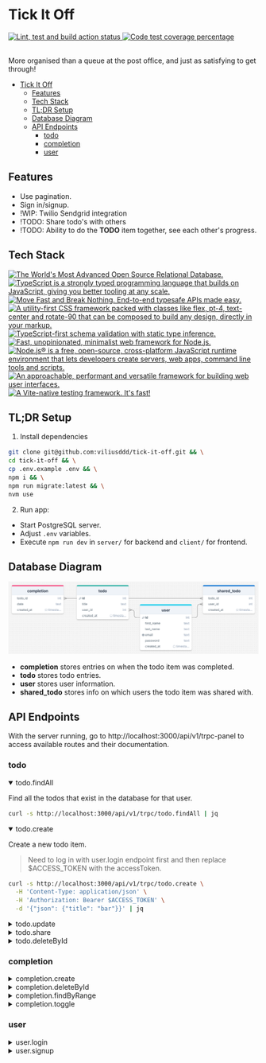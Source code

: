 # Tick It Off

<div align="left">
  <a href="https://github.com/viliusddd/tick-it-off/actions/workflows/deploy.yaml">
    <img
      title="Lint, test and build action status"
      src="https://github.com/viliusddd/tick-it-off/actions/workflows/deploy.yaml/badge.svg"
    >
  </a>
  <a href="https://codecov.io/gh/viliusddd/tick-it-off" >
    <img
      title="Code test coverage percentage"
      src="https://codecov.io/gh/viliusddd/tick-it-off/graph/badge.svg?token=6Flp5F3ty0"
    >
  </a>
</div><br>

More organised than a queue at the post office, and just as satisfying to get through!

- [Tick It Off](#tick-it-off)
  - [Features](#features)
  - [Tech Stack](#tech-stack)
  - [TL;DR Setup](#tldr-setup)
  - [Database Diagram](#database-diagram)
  - [API Endpoints](#api-endpoints)
    - [todo](#todo)
    - [completion](#completion)
    - [user](#user)

## Features

- Use pagination.
- Sign in/signup.
- !WIP: Twilio Sendgrid integration
- !TODO: Share todo's with others
- !TODO: Ability to do the **TODO** item together, see each other's progress.

## Tech Stack

<a href="https://postgresql.org">
  <img
    title="The World's Most Advanced Open Source Relational Database."
    src="https://shields.io/badge/PostgreSQL-4169e1.svg?logo=postgresql&logoColor=white"
  >
</a>
<a href="https://typescriptlang.org">
  <img
    title="TypeScript is a strongly typed programming language that builds on JavaScript, giving you better tooling at any scale."
    src="https://shields.io/badge/TypeScript-007ACC.svg?logo=typescript&logoColor=white"
    >
</a>
<a href="https://trpc.io">
  <img
    title="Move Fast and Break Nothing. End-to-end typesafe APIs made easy."
    src="https://shields.io/badge/tRPC-2596BE.svg?logo=trpc&logoColor=white"
  >
</a>
<a href="https://tailwindcss.com">
  <img
    title="A utility-first CSS framework packed with classes like flex, pt-4, text-center and rotate-90 that can be composed to build any design, directly in your markup."
    src="https://img.shields.io/badge/tailwindcss-0F172A?&logo=tailwindcss"
  >
</a>
<a href="https://zod.dev">
  <img
    title="TypeScript-first schema validation with static type inference."
    src="https://shields.io/badge/Zod-000000.svg?logo=Zod&logoColor=3068B7"
  >
</a>
<a href="https://expressjs.com">
  <img
    title="Fast, unopinionated, minimalist web framework for Node.js."
    src="https://shields.io/badge/Express.js-000000.svg?logo=express&logoColor=white"
  >
</a>
<a href="https://nodejs.org">
  <img
    title="Node.js® is a free, open-source, cross-platform JavaScript runtime environment that lets developers create servers, web apps, command line tools and scripts."
    src="https://shields.io/badge/Node.js-0D121C.svg?logo=node.js&logoColor=5FA04E"
  >
</a>
<a href="https://vuejs.org">
  <img
    title="An approachable, performant and versatile framework for building web user interfaces."
    src="https://shields.io/badge/Vue.js-35495E.svg?logo=vuedotjs&logoColor=4FC08D"
  >
</a>
<a href="https://vitest.dev">
  <img
    title="A Vite-native testing framework. It's fast!"
    src="https://shields.io/badge/Vitest-6E9F18.svg?logo=vitest&logoColor=FCC72B"
  >
</a>

## TL;DR Setup

1. Install dependencies

```sh
git clone git@github.com:viliusddd/tick-it-off.git && \
cd tick-it-off && \
cp .env.example .env && \
npm i && \
npm run migrate:latest && \
nvm use
```
2. Run app:
  - Start PostgreSQL server.
  - Adjust `.env` variables.
  - Execute `npm run dev` in `server/` for backend and `client/` for frontend.

## Database Diagram

<div>
  <a href="https://drawsql.app/teams/my-team-2119/diagrams/tick-it-off/embed">
  <img
    title="tick-it-off postgreSQL diagram."
    src="./assets/tick-it-off-sql-diagram.png">
  </a>
</div>

- __completion__ stores entries on when the todo item was completed.
- __todo__ stores todo entries.
- __user__ stores user information.
- __shared_todo__ stores info on which users the todo item was shared with.

## API Endpoints

With the server running, go to http://localhost:3000/api/v1/trpc-panel to access available routes and their documentation.

### todo

<details open>

<summary>todo.findAll</summary>

Find all the todos that exist in the database for that user.

```sh
curl -s http://localhost:3000/api/v1/trpc/todo.findAll | jq
```

</details>

<details open>

<summary>todo.create</summary>

Create a new todo item.

> Need to log in with user.login endpoint first and then replace $ACCESS_TOKEN with the accessToken.

```sh
curl -s http://localhost:3000/api/v1/trpc/todo.create \
  -H 'Content-Type: application/json' \
  -H 'Authorization: Bearer $ACCESS_TOKEN' \
  -d '{"json": {"title": "bar"}}' | jq
```

</details>

<details>

<summary>todo.update</summary>

Update existing todo items.

```sh
curl -s http://localhost:3000/api/v1/trpc/todo.update \
  -H 'Authorization: Bearer $ACCESS_TOKEN' \
  -H 'Content-Type: application/json' \
  -d '{"json": {"id": 19, "title": "Foo bar baz"}}' | jq
```

</details>

<details>

<summary>todo.share</summary>

Share todo item that belongs to you with the other user.

```sh
curl -s http://localhost:3000/api/v1/trpc/todo.share \
  -H 'Authorization: Bearer $ACCESS_TOKEN' \
  -H 'Content-Type: application/json' \
  -d '{"json": {"userId": 2, "todoId": "3"}}' | jq
```

</details>

<details>

<summary>todo.deleteById</summary>

Delete todo item.

```sh
curl -s http://localhost:3000/api/v1/trpc/todo.deleteById?batch=1 \
  -H "Content-Type: application/json" \
  -d '{"0": {"json": {"id": 1}}}' | jq
```

</details>

### completion

<details>

<summary>completion.create</summary>

Create a new entry in the `completion` table. It will show as a checked todo item on that particular day.

```sh
curl -s http://localhost:3000/api/v1/trpc/completion.create \
  -H 'Content-Type: application/json' \
  -d '{"json": {"todoId": 7}}' | jq
```

</details>

<details>

<summary>completion.deleteById</summary>

Remove entry from the `completion` table. It will "uncheck" the todo item on that day.

```sh
curl -s http://localhost:3000/api/v1/trpc/completion.deleteById \
  -H 'Content-Type: application/json' \
  -d '{"json": {"todoId": 1}}' | jq
```

</details>

<details>

<summary>completion.findByRange</summary>

Get "checked" todo items from that day with the ID in the chosen range.
It's used when pagination loads to-do items in the app.

* `firstId` - first id of the range.
* `secondId` - last id of the range
* `date`* - date in ISO 8601 format, e.g. `2024-10-02`. By default, it's current day date.

```sh
N/A
```

</details>

<details>

<summary>completion.toggle</summary>

"Check" or "uncheck" the to-do item that day.

* `todoId` - todo item id.
* `date`* - date in ISO 8601 format, e.g. `2024-10-02`. By default, it's current day date.

```sh
curl -s http://localhost:3000/api/v1/trpc/completion.toggle?batch=1 \
  -H 'Content-Type: application/json' \
  -d '{"0": {"json": {"todoId": 1}}}' | jq
```

</details>

### user

<details>

<summary>user.login</summary>

```sh
curl -s http://localhost:3000/api/v1/trpc/user.login \
  -H "Content-Type: application/json" \
  -d @- << EOF | jq
{
  "json": {
    "email": "foo@bar.baz",
    "password": "foobar123"
  }
}
EOF
```

</details>

<details>

<summary>user.signup</summary>

```sh
curl -s http://localhost:3000/api/v1/trpc/user.signup \
  -H "Content-Type: application/json" \
  -d @- << EOF | jq
{
  "json": {
    "firstName": "foo",
    "lastName": "bar",
    "email": "foo@bar.bazz",
    "password": "foobar123"
  }
}
EOF
```
